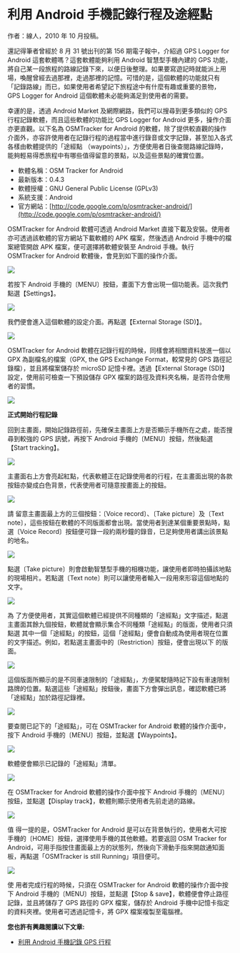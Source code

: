 # 利用 Android 手機記錄行程及途經點

作者：線人，2010 年 10 月投稿。

還記得筆者曾經於 8 月 31 號出刊的第 156 期電子報中，介紹過 GPS Logger for Android 這套軟體嗎？這套軟體能夠利用 Android 智慧型手機內建的 GPS 功能，將自己某一段旅程的路線記錄下來，以便日後整理。如果要寫遊記時就能派上用場，喚醒曾經去過那裡，走過那裡的記憶。可惜的是，這個軟體的功能就只有 「記錄路線」而已，如果使用者希望記下旅程途中有什麼有趣或重要的景物，GPS Logger for Android 這個軟體未必能夠滿足到使用者的需要。

幸運的是，透過 Android Market 及網際網路，我們可以搜尋到更多類似的 GPS 行程記錄軟體，而且這些軟體的功能比 GPS Logger for Android 更多，操作介面亦更直觀。以下名為 OSMTracker for Android 的軟體，除了提供較直觀的操作介面外，亦容許使用者在記錄行程的過程當中進行錄音或文字記錄，甚至加入各式各樣由軟體提供的「途經點 （waypoints）」，方便使用者日後查閱路線記錄時，能夠輕易得悉旅程中有哪些值得留意的景點，以及這些景點的確實位置。

* 軟體名稱：OSM Tracker for Android
* 最新版本：0.4.3
* 軟體授權：GNU General Public License (GPLv3)
* 系統支援：Android
* 官方網站：[http://code.google.com/p/osmtracker-android/](http://code.google.com/p/osmtracker-android/)

OSMTracker for Android 軟體可透過 Android Market 直接下載及安裝。使用者亦可透過該軟體的官方網站下載軟體的 APK 檔案，然後透過 Android 手機中的檔案總管開啟 APK 檔案，便可選擇將軟體安裝至 Android 手機。執行 OSMTracker for Android 軟體後，會見到如下圖的操作介面。

[![](http://www.openfoundry.org/images/101012/osmtracker/osmtracker01.jpg)](http://www.openfoundry.org/images/101012/osmtracker/osmtracker01.jpg)

若按下 Android 手機的〔MENU〕按鈕，畫面下方會出現一個功能表。這次我們點選【Settings】。

[![](http://www.openfoundry.org/images/101012/osmtracker/osmtracker02.jpg)](http://www.openfoundry.org/images/101012/osmtracker/osmtracker02.jpg)

我們便會進入這個軟體的設定介面。再點選【External Storage (SD)】。

[![](http://www.openfoundry.org/images/101012/osmtracker/osmtracker03.jpg)](http://www.openfoundry.org/images/101012/osmtracker/osmtracker03.jpg)

OSMTracker for Android 軟體在記錄行程的時候，同樣會將相關資料放進一個以 GPX 為副檔名的檔案（GPX, the GPS Exchange Format，較常見的 GPS 路徑記錄檔），並且將檔案儲存於 microSD 記憶卡裡。透過【External Storage (SD)】設定，使用前可檢查一下預設儲存 GPX 檔案的路徑及資料夾名稱，是否符合使用者的習慣。

[![](http://www.openfoundry.org/images/101012/osmtracker/osmtracker04.jpg)](http://www.openfoundry.org/images/101012/osmtracker/osmtracker04.jpg)

**正式開始行程記錄**

回到主畫面，開始記錄路徑前，先確保主畫面上方是否顯示手機所在之處，能否搜尋到較強的 GPS 訊號，再按下 Android 手機的〔MENU〕按鈕，然後點選【Start tracking】。

[](http://www.openfoundry.org/images/101012/osmtracker/osmtracker05.jpg)![](http://www.openfoundry.org/images/101012/osmtracker/osmtracker05.jpg)

主畫面右上方會亮起紅點，代表軟體正在記錄使用者的行程，在主畫面出現的各款按鈕亦變成白色背景，代表使用者可隨意按畫面上的按鈕。

[](http://www.openfoundry.org/images/101012/osmtracker/osmtracker06.jpg)[![](http://www.openfoundry.org/images/101012/osmtracker/osmtracker06.jpg)](http://www.openfoundry.org/images/101012/osmtracker/osmtracker06.jpg)

請 留意主畫面最上方的三個按鈕：〔Voice record〕、〔Take picture〕及〔Text note〕，這些按鈕在軟體的不同版面都會出現。當使用者到達某個重要景點時，點選〔Voice Record〕按鈕便可錄一段約兩秒鐘的錄音，已足夠使用者講出該景點的地名。

[![](http://www.openfoundry.org/images/101012/osmtracker/osmtracker07.jpg)](http://www.openfoundry.org/images/101012/osmtracker/osmtracker07.jpg)

點選〔Take picture〕則會啟動智慧型手機的相機功能，讓使用者即時拍攝該地點的現場相片。若點選〔Text note〕則可以讓使用者輸入一段用來形容這個地點的文字。

[![](http://www.openfoundry.org/images/101012/osmtracker/osmtracker08.jpg)](http://www.openfoundry.org/images/101012/osmtracker/osmtracker08.jpg)

為 了方便使用者，其實這個軟體已經提供不同種類的「途經點」文字描述，點選主畫面其餘九個按鈕，軟體就會顯示集合不同種類「途經點」的版面，使用者只須點選 其中一個「途經點」的按鈕，這個「途經點」便會自動成為使用者現在位置的文字描述。例如，若點選主畫面中的〔Restriction〕按鈕，便會出現以下 的版面。

[![](http://www.openfoundry.org/images/101012/osmtracker/osmtracker09.jpg)](http://www.openfoundry.org/images/101012/osmtracker/osmtracker09.jpg)

這個版面所顯示的是不同車速限制的「途經點」，方便駕駛隨時記下設有車速限制路牌的位置。點選這些「途經點」按鈕後，畫面下方會彈出訊息，確認軟體已將「途經點」加於路徑記錄裡。

[![](http://www.openfoundry.org/images/101012/osmtracker/osmtracker10.jpg)](http://www.openfoundry.org/images/101012/osmtracker/osmtracker10.jpg)

要查閱已記下的「途經點」，可在 OSMTracker for Android 軟體的操作介面中，按下 Android 手機的〔MENU〕按鈕，並點選【Waypoints】。

[![](http://www.openfoundry.org/images/101012/osmtracker/osmtracker11.jpg)](http://www.openfoundry.org/images/101012/osmtracker/osmtracker11.jpg)

軟體便會顯示已記錄的「途經點」清單。

[![](http://www.openfoundry.org/images/101012/osmtracker/osmtracker12.jpg)](http://www.openfoundry.org/images/101012/osmtracker/osmtracker12.jpg)

在 OSMTracker for Android 軟體的操作介面中按下 Android 手機的〔MENU〕按鈕，並點選【Display track】，軟體則顯示使用者先前走過的路線。

[![](http://www.openfoundry.org/images/101012/osmtracker/osmtracker13.jpg)](http://www.openfoundry.org/images/101012/osmtracker/osmtracker13.jpg)

值 得一提的是，OSMTracker for Android 是可以在背景執行的，使用者大可按手機的〔HOME〕按鈕，選擇使用手機的其他軟體。若要返回 OSM Tracker for Android，可用手指按住畫面最上方的狀態列，然後向下滑動手指來開啟通知面板，再點選「OSMTracker is still Running」項目便可。

[![](http://www.openfoundry.org/images/101012/osmtracker/osmtracker14.jpg)](http://www.openfoundry.org/images/101012/osmtracker/osmtracker14.jpg)

使 用者完成行程的時候，只須在 OSMTracker for Android 軟體的操作介面中按下 Android 手機的〔MENU〕按鈕，並點選【Stop & save】，軟體便會停止路徑記錄，並且將儲存了 GPS 路徑的 GPX 檔案，儲存於 Android 手機中記憶卡指定的資料夾裡。使用者可透過記憶卡，將 GPX 檔案複製至電腦裡。

**您也許有興趣閱讀以下文章:**

*   [利用 Android 手機記錄 GPS 行程](Apps-201008-GPS.xhtml)